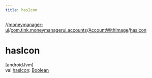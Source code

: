 ```yaml
---
title: hasIcon
---
```

//[moneymanager-ui](../../../index.html)/[com.tink.moneymanagerui.accounts](../index.html)/[AccountWithImage](index.html)/[hasIcon](has-icon.html)



# hasIcon



[androidJvm]\
val [hasIcon](has-icon.html): [Boolean](https://kotlinlang.org/api/latest/jvm/stdlib/kotlin/-boolean/index.html)




